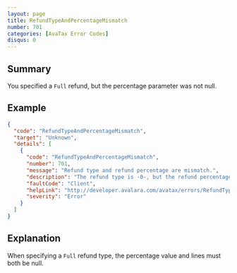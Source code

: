 ```yaml
---
layout: page
title: RefundTypeAndPercentageMismatch
number: 701
categories: [AvaTax Error Codes]
disqus: 0
---
```


## Summary

You specified a `Full` refund, but the percentage parameter was not null.

## Example

```json
{
  "code": "RefundTypeAndPercentageMismatch",
  "target": "Unknown",
  "details": [
    {
      "code": "RefundTypeAndPercentageMismatch",
      "number": 701,
      "message": "Refund type and refund percentage are mismatch.",
      "description": "The refund type is -0-, but the refund percentage is -1-. For full refund, the refund percentage must be null or 100, while for partial refund, the percentage must be between 1 and 100.",
      "faultCode": "Client",
      "helpLink": "http://developer.avalara.com/avatax/errors/RefundTypeAndPercentageMismatch",
      "severity": "Error"
    }
  ]
}
```

## Explanation

When specifying a `Full` refund type, the percentage value and lines must both be null.
